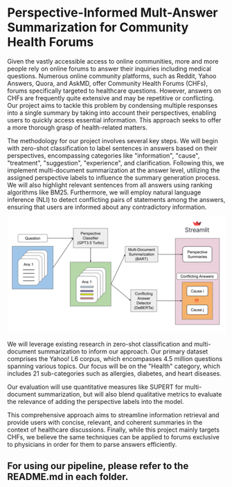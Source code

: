 # Perspective-Informed Mult-Answer Summarization for Community Health Forums

Given the vastly accessible access to online communities, more and more people rely on online forums to answer their inquiries including medical questions. Numerous online community platforms, such as Reddit, Yahoo Answers, Quora, and AskMD, offer Community Health Forums (CHFs), forums specifically targeted to healthcare questions. However, answers on CHFs are frequently quite extensive and may be repetitive or conflicting. Our project aims to tackle this problem by condensing multiple responses into a single summary by taking into account their perspectives, enabling users to quickly access essential information. This approach seeks to offer a more thorough grasp of health-related matters. 

The methodology for our project involves several key steps. We will begin with zero-shot classification to label sentences in answers based on their perspectives, encompassing categories like "information", "cause", "treatment", "suggestion", "experience", and clarification. Following this, we implement multi-document summarization at the answer level, utilizing the assigned perspective labels to influence the summary generation process. We will also highlight relevant sentences from all answers using ranking algorithms like BM25. Furthermore, we will employ natural language inference (NLI) to detect conflicting pairs of statements among the answers, ensuring that users are informed about any contradictory information.

![Diagram](ML4HC.svg)

We will leverage existing research in zero-shot classification and multi-document summarization to inform our approach. Our primary dataset comprises the Yahoo! L6 corpus, which encompasses 4.5 million questions spanning various topics. Our focus will be on the "Health" category, which includes 21 sub-categories such as allergies, diabetes, and heart diseases.

Our evaluation will use quantitative measures like SUPERT for multi-document summarization, but will also blend qualitative metrics to evaluate the relevance of adding the perspective labels into the model.

This comprehensive approach aims to streamline information retrieval and provide users with concise, relevant, and coherent summaries in the context of healthcare discussions. Finally, while this project mainly targets CHFs, we believe the same techniques can be applied to forums exclusive to physicians in order for them to parse answers efficiently.

## For using our pipeline, please refer to the README.md in each folder.